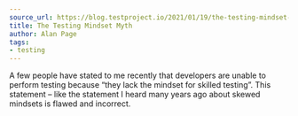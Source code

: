 ```yaml
---
source_url: https://blog.testproject.io/2021/01/19/the-testing-mindset-myth/
title: The Testing Mindset Myth
author: Alan Page
tags:
- testing
---
```


A few people have stated to me recently that developers are unable to perform testing because “they lack the mindset for skilled testing”. This statement – like the statement I heard many years ago about skewed mindsets is flawed and incorrect.
